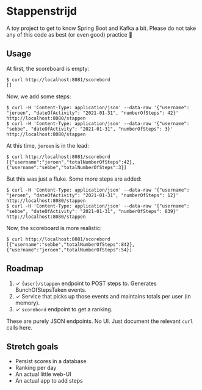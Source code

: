 Stappenstrijd
=============

A toy project to get to know Spring Boot and Kafka a bit.
Please do not take any of this code as best (or even good) practice 🙂️

Usage
-----

At first, the scoreboard is empty:

	$ curl http://localhost:8081/scorebord
	[]

Now, we add some steps:

	$ curl -H 'Content-Type: application/json' --data-raw '{"username": "jeroen", "dateOfActivity": "2021-01-31", "numberOfSteps": 42}' http://localhost:8080/stappen
	$ curl -H 'Content-Type: application/json' --data-raw '{"username": "sebbe", "dateOfActivity": "2021-01-31", "numberOfSteps": 3}' http://localhost:8080/stappen

At this time, `jeroen` is in the lead:

	$ curl http://localhost:8081/scorebord
	[{"username":"jeroen","totalNumberOfSteps":42},{"username":"sebbe","totalNumberOfSteps":3}]

But this was just a fluke. Some more steps are added:

	$ curl -H 'Content-Type: application/json' --data-raw '{"username": "jeroen", "dateOfActivity": "2021-01-31", "numberOfSteps": 12}' http://localhost:8080/stappen
	$ curl -H 'Content-Type: application/json' --data-raw '{"username": "sebbe", "dateOfActivity": "2021-01-31", "numberOfSteps": 839}' http://localhost:8080/stappen

Now, the scoreboard is more realistic:

	$ curl http://localhost:8081/scorebord
	[{"username":"sebbe","totalNumberOfSteps":842},{"username":"jeroen","totalNumberOfSteps":54}]

Roadmap
-------

1. ✓ `{user}/stappen` endpoint to POST steps to.
   Generates BunchOfStepsTaken events.
2. ✓ Service that picks up those events
   and maintains totals per user (in memory).
3. ✓ `scorebord` endpoint to get a ranking.

These are purely JSON endpoints. No UI.
Just document the relevant `curl` calls here.

Stretch goals
-------------

- Persist scores in a database
- Ranking per day
- An actual little web-UI
- An actual app to add steps


